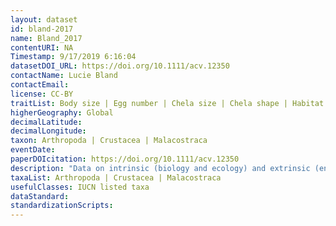 ```yaml
---
layout: dataset
id: bland-2017
name: Bland_2017
contentURI: NA
Timestamp: 9/17/2019 6:16:04
datasetDOI_URL: https://doi.org/10.1111/acv.12350
contactName: Lucie Bland
contactEmail:  
license: CC-BY
traitList: Body size | Egg number | Chela size | Chela shape | Habitat breadth | Habitat type
higherGeography: Global
decimalLatitude: 
decimalLongitude: 
taxon: Arthropoda | Crustacea | Malacostraca
eventDate: 
paperDOIcitation: https://doi.org/10.1111/acv.12350
description: "Data on intrinsic (biology and ecology) and extrinsic (environment and threats) factors for 450 crayfish species assessed on the IUCN Red List" 
taxaList: Arthropoda | Crustacea | Malacostraca
usefulClasses: IUCN listed taxa
dataStandard:
standardizationScripts: 
---
```

